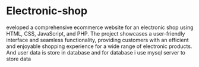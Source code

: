 # Electronic-shop
eveloped a comprehensive ecommerce website for an electronic shop using HTML, CSS, JavaScript, and PHP. The project showcases a user-friendly interface and seamless functionality, providing customers with an efficient and enjoyable shopping experience for a wide range of electronic products.
And user data is store in database and for database i use mysql server to store data
